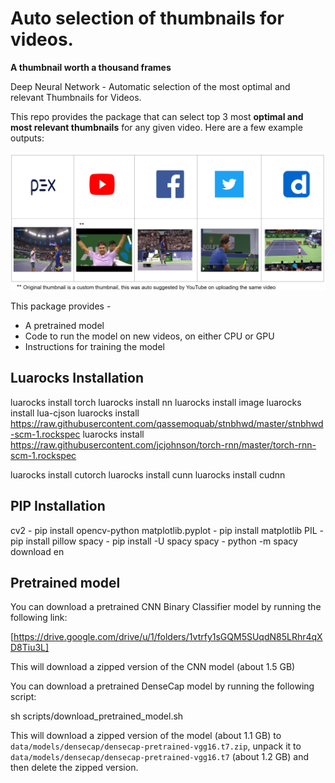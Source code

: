 # Auto selection of thumbnails for videos.

**A thumbnail worth a thousand frames**

Deep Neural Network - Automatic selection of the most optimal and relevant Thumbnails for Videos.

This repo provides the package that can select top 3 most **optimal and most relevant thumbnails** for any given video. Here are a few example outputs:

<img src='imgs/result1.png'>

This package provides - 
- A pretrained model
- Code to run the model on new videos, on either CPU or GPU
- Instructions for training the model

## Luarocks Installation

luarocks install torch
luarocks install nn
luarocks install image
luarocks install lua-cjson
luarocks install https://raw.githubusercontent.com/qassemoquab/stnbhwd/master/stnbhwd-scm-1.rockspec
luarocks install https://raw.githubusercontent.com/jcjohnson/torch-rnn/master/torch-rnn-scm-1.rockspec

luarocks install cutorch
luarocks install cunn
luarocks install cudnn

## PIP Installation

cv2 - pip install opencv-python
matplotlib.pyplot - pip install matplotlib
PIL - pip install pillow
spacy - pip install -U spacy
spacy - python -m spacy download en


## Pretrained model

You can download a pretrained CNN Binary Classifier model by running the following link:

[https://drive.google.com/drive/u/1/folders/1vtrfy1sGQM5SUqdN85LRhr4qXD8Tiu3L]

This will download a zipped version of the CNN model (about 1.5 GB)

You can download a pretrained DenseCap model by running the following script:

sh scripts/download_pretrained_model.sh

This will download a zipped version of the model (about 1.1 GB) to `data/models/densecap/densecap-pretrained-vgg16.t7.zip`, unpack it to `data/models/densecap/densecap-pretrained-vgg16.t7` (about 1.2 GB) and then delete the zipped version.





